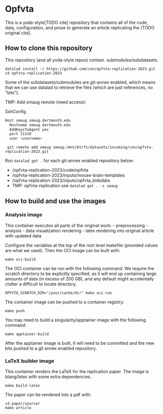 # Opfvta

This is a yoda-style[TODO cite] repository that contains all of the
code, data, configuration, and prose to generate an article replicating
the [TODO original cite].

## How to clone this repository

This repository (and all yoda-style repos) contain.
submodules/subdatasets.

`datalad install -r https://github.com/con/opfvta-replication-2023.git`
`cd opfvta-replication-2023`

Some of the subdatasets/submodules are git-annex enabled, which means
that we can use datalad to retrieve the files (which are just
references, no "bits").

TMP: Add smaug remote (need access):

SshConfig
```bash
Host smaug smaug.dartmouth.edu
  Hostname smaug.dartmouth.edu
  AddKeysToAgent yes
  port 11110
  user <username>
```

` git remote add smaug smaug:/mnt/btrfs/datasets/incoming/con/opfvta-replication-2023.git`

Run `datalad get .` for each git-annex enabled repository below:
<!--  - /opfvta-replication-2023/ -->
 - /opfvta-replication-2023/code/opfvta
 - /opfvta-replication-2023/inputs/mouse-brain-templates
 - /opfvta-replication-2023/inputs/opfvta_bidsdata
 - TMP: opfvta-replication  use `datalad get . -s smaug`
<!-- This will eventuall be datalad get -r . but not until the osf remote is -->
<!-- updated. -->
<!--  -->

<!-- ## With datalad  -->
<!-- `pip install datalad-osf` -->
<!-- `datalad clone https://finalpushtoOSF -->

## How to build and use the images

### Analysis image

This container executes all parts of the original work:
    - preprocessing
    - analysis
    - data visualization rendering
    - latex rendering into original article with updated data

Configure the variables at the top of the root level makefile (provided
values are what we used). Then the OCI image can be built with:

`make oci-build`

The OCI container can be run with the following command.
We require the scratch directory to be explicitly specified, as it will end up containing large amounts of data (in excess of 200 GB), and any default might accidentally clutter a difficult to locate directory.

`OPFVTA_SCRATCH_DIR="/your/cache/dir" make oci-run`

The container image can be pushed to a container registry:

`make push`

You may need to build a singularity/apptainer image with the following
command:

`make apptainer-build`

After the apptainer image is built, it will need to be committed and the
new bits pushed to a git annex enabled repository.

### LaTeX builder image

This container renders the LaTeX for the replication paper. The image is
blang/latex with some extra dependencies.

```shell
make build-latex
```

The paper can be rendered into a pdf with:

```shell
cd paper/source/
make article
```
